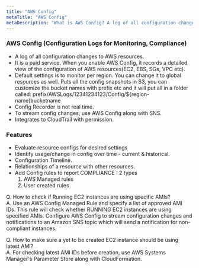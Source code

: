 ```yaml
---
title: "AWS Config"
metaTitle: "AWS Config"
metaDescription: "What is AWS Config? A log of all configuration changes to AWS resources."
---
```

### AWS Config (Configuration Logs for Monitoring, Compliance)
- A log of all configuration changes to AWS resources.  
- It is a paid service. When you enable AWS Config, it records a detailed view of the 
configuration of AWS resources(EC2, EBS, SGs, VPC etc). 
- Default settings is to monitor per region. You can change it to global resources as well.
Puts all the config snapshots in S3, you can customize the bucket names with prefix etc 
and it will put all in a folder called: prefix/AWSLogs/12341234123/Config/${region-name)bucketname  
- Config Recorder is not real time.   
- To stream config changes, use AWS Config along with SNS.  
- Integrates to CloudTrail with permission. 

### Features 
- Evaluate resource configs for desired settings
- Identify usage/change in config over time - current & historical.
- Configuration Timeline.
- Relationships of a resource with other resources.
- Add Config rules to report COMPLIANCE : 2 types
    1. AWS Managed rules
    2. User created rules 

Q. How to check if Running EC2 instances are using specific AMIs?  
A. Use an AWS Config Managed Rule and specify a list of approved AMI IDs. This rule will check 
whether RUNNING EC2 instances are using specified AMIs. Configure AWS Config to stream configuration 
changes and notifications to an Amazon SNS topic which will send a notification for non-compliant 
instances.   

Q. How to make sure a yet to be created EC2 instance should be using latest AMI?  
A. For checking latest AMI IDs before creation, use AWS Systems Manager's Parameter Store along 
with CloudFormation.